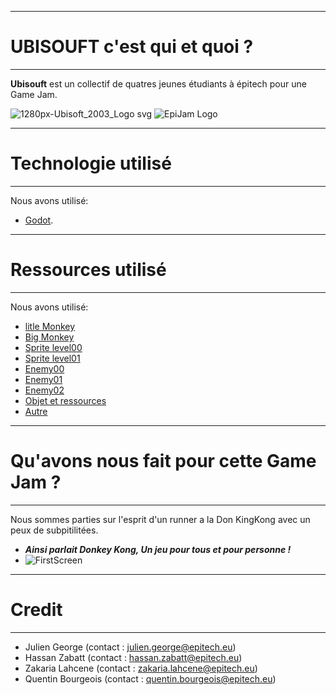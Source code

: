 ***
# UBISOUFT c'est qui et quoi ?
***
**Ubisouft** est un collectif de quatres jeunes étudiants à épitech pour une Game Jam.


![1280px-Ubisoft_2003_Logo svg](https://user-images.githubusercontent.com/72013160/153777662-a5c4928d-3136-4f89-b6b6-6e92f52e4675.png)
![EpiJam Logo](https://user-images.githubusercontent.com/72013160/153730506-e15526f1-0566-4a2a-9c91-a4371f96e91f.png)

***
# Technologie utilisé
***
Nous avons utilisé:
* [Godot](https://godotengine.org/).

***
# Ressources utilisé
***
Nous avons utilisé:
* [litle Monkey](https://www.spriters-resource.com/snes/dkc/sheet/45683/)
* [Big Monkey](https://www.spriters-resource.com/snes/dkc/sheet/45659/)
* [Sprite level00](https://www.spriters-resource.com/snes/dkc/)
* [Sprite level01](https://www.spriters-resource.com/snes/dkc/sheet/15632/)
* [Enemy00](https://www.spriters-resource.com/snes/dkc/sheet/15675/)
* [Enemy01](https://www.spriters-resource.com/snes/dkc/sheet/15673/)
* [Enemy02](https://www.spriters-resource.com/snes/dkc/sheet/124/)
* [Objet et ressources](https://www.spriters-resource.com/snes/dkc/sheet/45630/)
* [Autre](https://www.spriters-resource.com/snes/dkc/sheet/137/)

***
# Qu'avons nous fait pour cette Game Jam ?
***
Nous sommes parties sur l'esprit d'un runner a la Don KingKong avec un peux de subpitilitées.
* ***Ainsi parlait Donkey Kong, Un jeu pour tous et pour personne !***
* ![FirstScreen](https://user-images.githubusercontent.com/72013160/153731168-45309cac-1fe7-404e-a1e9-e954628acb40.png)

***
# Credit
***
* Julien George (contact :  julien.george@epitech.eu)
* Hassan Zabatt (contact : hassan.zabatt@epitech.eu)
* Zakaria Lahcene (contact : zakaria.lahcene@epitech.eu)
* Quentin Bourgeois (contact : quentin.bourgeois@epitech.eu)
